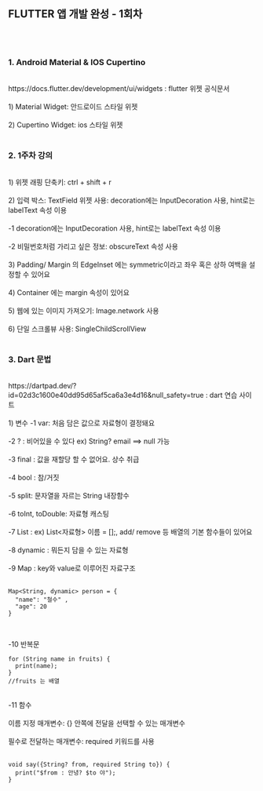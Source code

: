 ## FLUTTER 앱 개발 완성 - 1회차
<br/><br/>
### 1. Android Material & IOS Cupertino
<br/>
https://docs.flutter.dev/development/ui/widgets : flutter 위젯 공식문서
<br/><br/>
1) Material Widget: 안드로이드 스타일 위젯 <br/><br/>
2) Cupertino Widget: ios 스타일 위젯 <br/><br/>

### 2. 1주차 강의
<br/>
1) 위젯 래핑 단축키: ctrl + shift + r <br/><br/>
2) 입력 박스: TextField 위젯 사용: decoration에는 InputDecoration 사용, hint로는 labelText 속성 이용 <br/><br/>
  -1 decoration에는 InputDecoration 사용, hint로는 labelText 속성 이용 <br/><br/>
  -2 비밀번호처럼 가리고 싶은 정보: obscureText 속성 사용 <br/><br/>
3) Padding/ Margin 의 EdgeInset 에는 symmetric이라고 좌우 혹은 상하 여백을 설정할 수 있어요 <br/><br/>
4) Container 에는 margin 속성이 있어요 <br/><br/>
5) 웹에 있는 이미지 가져오기: Image.network 사용 <br/><br/>
6) 단일 스크롤뷰 사용: SingleChildScrollView <br/><br/>

### 3. Dart 문법
<br/>
https://dartpad.dev/?id=02d3c1600e40dd95d65af5ca6a3e4d16&null_safety=true : dart 연습 사이트
<br/><br/>
1) 변수
  -1 var: 처음 담은 값으로 자료형이 결정돼요 <br/><br/>
  -2 ? : 비어있을 수 있다  ex) String? email ==> null 가능 <br/><br/>
  -3 final : 값을 재할당 할 수 없어요. 상수 취급 <br/><br/>
  -4 bool : 참/거짓 <br/><br/>
  -5 split: 문자열을 자르는 String 내장함수 <br/><br/>
  -6 toInt, toDouble: 자료형 캐스팅 <br/><br/>
  -7 List<T> : ex) List<자료형> 이름 = [];, add/ remove 등 배열의 기본 함수들이 있어요 <br/><br/>
  -8 dynamic : 뭐든지 담을 수 있는 자료형 <br/><br/>
  -9 Map<K,V> : key와 value로 이루어진 자료구조 <br/><br/>
  
  ```
  Map<String, dynamic> person = {
    "name": "철수" , 
    "age": 20
  }
  ```
  <br/>
  
  -10 반복문 <br/>
  
  ```
  for (String name in fruits) {
    print(name);
  }
  //fruits 는 배열
  ```
  <br/>
  -11 함수 <br/><br/>
    이름 지정 매개변수: {} 안쪽에 전달을 선택할 수 있는 매개변수 <br/><br/>
    필수로 전달하는 매개변수: required 키워드를 사용 <br/><br/>
  
  ```
  void say({String? from, required String to}) {
    print("$from : 안녕? $to 야");
  }
  ```
  <br/>
  
  
  
  
  
